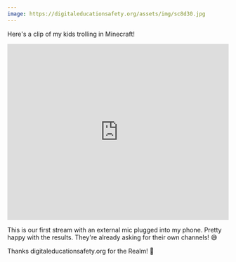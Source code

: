 ```yaml
---
image: https://digitaleducationsafety.org/assets/img/sc8d30.jpg
---
```


Here's a clip of my kids trolling in Minecraft! 

<iframe src="https://clips.twitch.tv/embed?clip=ColdbloodedBigPlumPeanutButterJellyTime-YmF9FWwwVhcuL-MH&parent=brett.functions.io" frameborder="0" allowfullscreen="true" scrolling="no" height="400" width="100%"></iframe>

This is our first stream with an external mic plugged into my phone. Pretty happy with the results. They're already asking for their own channels! 😅

Thanks digitaleducationsafety.org for the Realm! 💪
